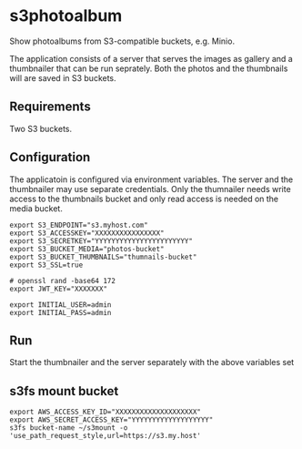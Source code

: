 # s3photoalbum

Show photoalbums from S3-compatible buckets, e.g. Minio.

The application consists of a server that serves the images as gallery and a
thumbnailer that can be run seprately. Both the photos and the thumbnails will
are saved in S3 buckets.

## Requirements

Two S3 buckets.

## Configuration

The applicatoin is configured via environment variables. The server and the
thumbnailer may use separate credentials. Only the thumnailer needs write access
to the thumbnails bucket and only read access is needed on the media bucket.

```
export S3_ENDPOINT="s3.myhost.com"
export S3_ACCESSKEY="XXXXXXXXXXXXXXXX"
export S3_SECRETKEY="YYYYYYYYYYYYYYYYYYYYYYY"
export S3_BUCKET_MEDIA="photos-bucket"
export S3_BUCKET_THUMBNAILS="thumnails-bucket"
export S3_SSL=true

# openssl rand -base64 172
export JWT_KEY="XXXXXXX"

export INITIAL_USER=admin
export INITIAL_PASS=admin
```

## Run

Start the thumbnailer and the server separately with the above variables set


## s3fs mount bucket
```
export AWS_ACCESS_KEY_ID="XXXXXXXXXXXXXXXXXXXX"
export AWS_SECRET_ACCESS_KEY="YYYYYYYYYYYYYYYYYYY"  
s3fs bucket-name ~/s3mount -o 'use_path_request_style,url=https://s3.my.host'
```
